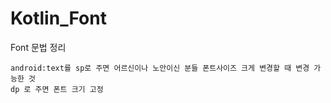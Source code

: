 # Kotlin_Font
Font 문법 정리

```
android:text를 sp로 주면 어르신이나 노안이신 분들 폰트사이즈 크게 변경할 때 변경 가능한 것
dp 로 주면 폰트 크기 고정
```
